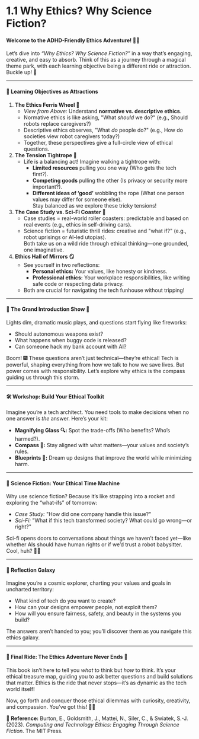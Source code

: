 # 1.1 Why Ethics? Why Science Fiction?

#### Welcome to the ADHD-Friendly Ethics Adventure! 🎢✨

Let’s dive into _“Why Ethics? Why Science Fiction?”_ in a way that’s engaging, creative, and easy to absorb. Think of this as a journey through a magical theme park, with each learning objective being a different ride or attraction. Buckle up! 🎡

***

#### 🎯 **Learning Objectives as Attractions**

1. **The Ethics Ferris Wheel 🎡**
   * _View from Above:_ Understand **normative vs. descriptive ethics**.
   * Normative ethics is like asking, "What _should_ we do?" (e.g., Should robots replace caregivers?)
   * Descriptive ethics observes, "What _do_ people do?" (e.g., How do societies view robot caregivers today?)
   * Together, these perspectives give a full-circle view of ethical questions.
2. **The Tension Tightrope 🎪**
   * Life is a balancing act! Imagine walking a tightrope with:
     * **Limited resources** pulling you one way (Who gets the tech first?).
     * **Competing goods** pulling the other (Is privacy or security more important?).
     * **Different ideas of ‘good’** wobbling the rope (What one person values may differ for someone else).\
       Stay balanced as we explore these tricky tensions!
3. **The Case Study vs. Sci-Fi Coaster 🎢**
   * Case studies = real-world roller coasters: predictable and based on real events (e.g., ethics in self-driving cars).
   * Science fiction = futuristic thrill rides: creative and "what if?" (e.g., robot uprisings or AI-led utopias).\
     Both take us on a wild ride through ethical thinking—one grounded, one imaginative.
4. **Ethics Hall of Mirrors 🪞**
   * See yourself in two reflections:
     * **Personal ethics:** Your values, like honesty or kindness.
     * **Professional ethics:** Your workplace responsibilities, like writing safe code or respecting data privacy.
   * Both are crucial for navigating the tech funhouse without tripping!

***

#### 🌟 **The Grand Introduction Show** 🌟

Lights dim, dramatic music plays, and questions start flying like fireworks:

* Should autonomous weapons exist?
* What happens when buggy code is released?
* Can someone hack my bank account with AI?

Boom! 🎆 These questions aren’t just technical—they’re ethical! Tech is powerful, shaping everything from how we talk to how we save lives. But power comes with responsibility. Let’s explore why ethics is the compass guiding us through this storm.

***

#### 🛠️ **Workshop: Build Your Ethical Toolkit**

Imagine you’re a tech architect. You need tools to make decisions when no one answer is _the_ answer. Here’s your kit:

* **Magnifying Glass 🔍:** Spot the trade-offs (Who benefits? Who’s harmed?).
* **Compass 🧭:** Stay aligned with what matters—your values and society’s rules.
* **Blueprints 📜:** Dream up designs that improve the world while minimizing harm.

***

#### 🚀 **Science Fiction: Your Ethical Time Machine**

Why use science fiction? Because it’s like strapping into a rocket and exploring the “what-ifs” of tomorrow:

* _Case Study:_ "How did one company handle this issue?"
* _Sci-Fi:_ "What if this tech transformed society? What could go wrong—or right?"

Sci-fi opens doors to conversations about things we haven’t faced yet—like whether AIs should have human rights or if we’d trust a robot babysitter. Cool, huh? 🚀✨

***

#### 🌌 **Reflection Galaxy**

Imagine you’re a cosmic explorer, charting your values and goals in uncharted territory:

* What kind of tech do you want to create?
* How can your designs empower people, not exploit them?
* How will you ensure fairness, safety, and beauty in the systems you build?

The answers aren’t handed to you; you’ll discover them as you navigate this ethics galaxy.

***

#### 🎉 **Final Ride: The Ethics Adventure Never Ends** 🎢

This book isn’t here to tell you _what_ to think but _how_ to think. It’s your ethical treasure map, guiding you to ask better questions and build solutions that matter. Ethics is the ride that never stops—it’s as dynamic as the tech world itself!

Now, go forth and conquer those ethical dilemmas with curiosity, creativity, and compassion. You’ve got this! 🎈✨



**📖 Reference:** Burton, E., Goldsmith, J., Mattei, N., Siler, C., & Swiatek, S.-J. (2023). _Computing and Technology Ethics: Engaging Through Science Fiction_. The MIT Press.
